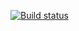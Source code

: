 [![Build status](https://ci.appveyor.com/api/projects/status/3uhhagw7dsq8fro6?svg=true)](https://ci.appveyor.com/project/anna2283/carddelivery)